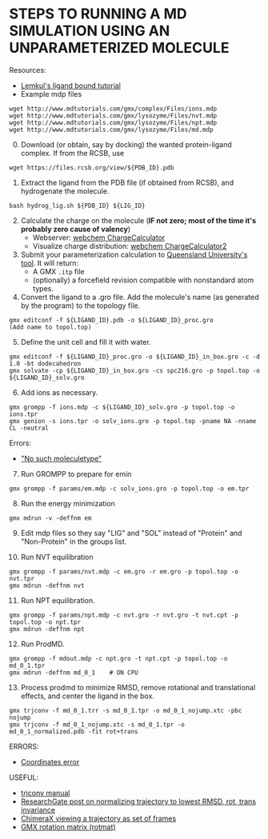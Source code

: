 # STEPS TO RUNNING A MD SIMULATION USING AN UNPARAMETERIZED MOLECULE

Resources:
* [Lemkul's ligand bound tutorial](http://www.mdtutorials.com/gmx/complex/01_pdb2gmx.html)
* Example mdp files
```
wget http://www.mdtutorials.com/gmx/complex/Files/ions.mdp
wget http://www.mdtutorials.com/gmx/lysozyme/Files/nvt.mdp
wget http://www.mdtutorials.com/gmx/lysozyme/Files/npt.mdp
wget http://www.mdtutorials.com/gmx/lysozyme/Files/md.mdp
```
0. Download (or obtain, say by docking) the wanted protein-ligand complex. If from the RCSB, use 
```
wget https://files.rcsb.org/view/${PDB_ID}.pdb
```
1. Extract the ligand from the PDB file (if obtained from RCSB), and hydrogenate the molecule.
```
bash hydrog_lig.sh ${PDB_ID} ${LIG_ID}
```
2. Calculate the charge on the molecule (**IF not zero; most of the time it's probably zero cause of valency**)
    * Webserver: [webchem ChargeCalculator](https://webchem.ncbr.muni.cz/Platform/ChargeCalculator)
    * Visualize charge distribution: [webchem ChargeCalculator2](https://acc2.ncbr.muni.cz/)
3. Submit your parameterization calculation to [Queensland University's tool](https://atb.uq.edu.au/index.py). It will return:
    * A GMX `.itp` file
    * (optionally) a forcefield revision compatible with nonstandard atom types.
4. Convert the ligand to a .gro file. Add the molecule's name (as generated by the program) to the topology file.
```
gmx editconf -f ${LIGAND_ID}.pdb -o ${LIGAND_ID}_proc.gro
(Add name to topol.top)
```
5. Define the unit cell and fill it with water.
```
gmx editconf -f ${LIGAND_ID}_proc.gro -o ${LIGAND_ID}_in_box.gro -c -d 1.0 -bt dodecahedron
gmx solvate -cp ${LIGAND_ID}_in_box.gro -cs spc216.gro -p topol.top -o ${LIGAND_ID}_solv.gro
```
6. Add ions as necessary.
```
gmx grompp -f ions.mdp -c ${LIGAND_ID}_solv.gro -p topol.top -o ions.tpr
gmx genion -s ions.tpr -o solv_ions.gro -p topol.top -pname NA -nname CL -neutral
```
Errors:
* ["No such moleculetype"](http://www.gromacs.org/Documentation/Errors?highlight=gromacs#Fatal_error.3a_No_such_moleculetype_XXX)

7. Run GROMPP to prepare for emin
```
gmx grompp -f params/em.mdp -c solv_ions.gro -p topol.top -o em.tpr
```
8. Run the energy minimization
```
gmx mdrun -v -deffnm em
```
9. Edit mdp files so they say "LIG" and "SOL" instead of "Protein" and "Non-Protein" in the groups list.

10. Run NVT equilibration
```
gmx grompp -f params/nvt.mdp -c em.gro -r em.gro -p topol.top -o nvt.tpr
gmx mdrun -deffnm nvt
```
11. Run NPT equilibration.
```
gmx grompp -f params/npt.mdp -c nvt.gro -r nvt.gro -t nvt.cpt -p topol.top -o npt.tpr
gmx mdrun -deffnm npt
```
12. Run ProdMD.
```
gmx grompp -f mdout.mdp -c npt.gro -t npt.cpt -p topol.top -o md_0_1.tpr
gmx mdrun -deffnm md_0_1	# ON CPU
```
13. Process prodmd to minimize RMSD, remove rotational and translational effects, and center the ligand in the box.
```
gmx trjconv -f md_0_1.trr -s md_0_1.tpr -o md_0_1_nojump.xtc -pbc nojump
gmx trjconv -f md_0_1_nojump.xtc -s md_0_1.tpr -o md_0_1_normalized.pdb -fit rot+trans
```

ERRORS:
* [Coordinates error](https://www.researchgate.net/post/How_to_correct_the_number_of_coordinates_in_gromacs_file_solvgro_topoltop)

USEFUL:
* [trjconv manual](http://manual.gromacs.org/documentation/2018/onlinehelp/gmx-trjconv.html)
* [ResearchGate post on normalizing trajectory to lowest RMSD, rot, trans invariance](https://www.researchgate.net/post/unwanted_rotation_in_gromacs)
* [ChimeraX viewing a trajectory as set of frames](https://www.cgl.ucsf.edu/chimerax/docs/user/commands/coordset.html)
* [GMX rotation matrix (rotmat)](http://manual.gromacs.org/archive/5.0.2/programs/gmx-rotmat.html)